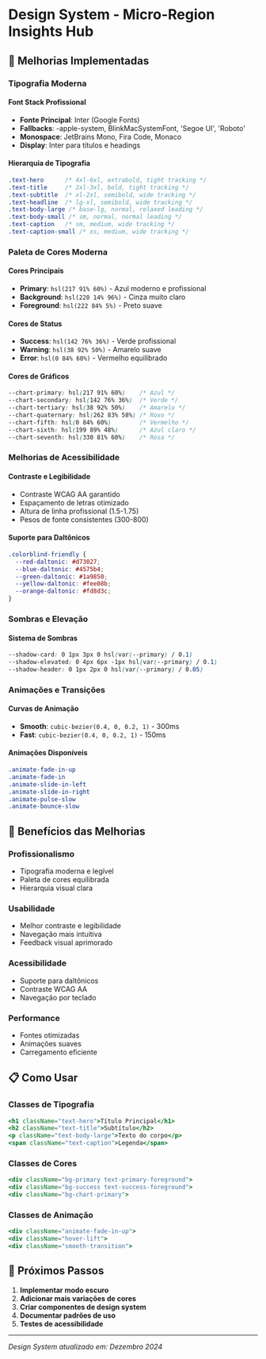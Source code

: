 # Design System - Micro-Region Insights Hub

## 🎨 Melhorias Implementadas

### **Tipografia Moderna**

#### **Font Stack Profissional**
- **Fonte Principal**: Inter (Google Fonts)
- **Fallbacks**: -apple-system, BlinkMacSystemFont, 'Segoe UI', 'Roboto'
- **Monospace**: JetBrains Mono, Fira Code, Monaco
- **Display**: Inter para títulos e headings

#### **Hierarquia de Tipografia**
```css
.text-hero      /* 4xl-6xl, extrabold, tight tracking */
.text-title     /* 2xl-3xl, bold, tight tracking */
.text-subtitle  /* xl-2xl, semibold, wide tracking */
.text-headline  /* lg-xl, semibold, wide tracking */
.text-body-large /* base-lg, normal, relaxed leading */
.text-body-small /* sm, normal, normal leading */
.text-caption   /* sm, medium, wide tracking */
.text-caption-small /* xs, medium, wide tracking */
```

### **Paleta de Cores Moderna**

#### **Cores Principais**
- **Primary**: `hsl(217 91% 60%)` - Azul moderno e profissional
- **Background**: `hsl(220 14% 96%)` - Cinza muito claro
- **Foreground**: `hsl(222 84% 5%)` - Preto suave

#### **Cores de Status**
- **Success**: `hsl(142 76% 36%)` - Verde profissional
- **Warning**: `hsl(38 92% 50%)` - Amarelo suave
- **Error**: `hsl(0 84% 60%)` - Vermelho equilibrado

#### **Cores de Gráficos**
```css
--chart-primary: hsl(217 91% 60%)    /* Azul */
--chart-secondary: hsl(142 76% 36%)  /* Verde */
--chart-tertiary: hsl(38 92% 50%)    /* Amarelo */
--chart-quaternary: hsl(262 83% 58%) /* Roxo */
--chart-fifth: hsl(0 84% 60%)        /* Vermelho */
--chart-sixth: hsl(199 89% 48%)      /* Azul claro */
--chart-seventh: hsl(330 81% 60%)    /* Rosa */
```

### **Melhorias de Acessibilidade**

#### **Contraste e Legibilidade**
- Contraste WCAG AA garantido
- Espaçamento de letras otimizado
- Altura de linha profissional (1.5-1.75)
- Pesos de fonte consistentes (300-800)

#### **Suporte para Daltônicos**
```css
.colorblind-friendly {
  --red-daltonic: #d73027;
  --blue-daltonic: #4575b4;
  --green-daltonic: #1a9850;
  --yellow-daltonic: #fee08b;
  --orange-daltonic: #fd8d3c;
}
```

### **Sombras e Elevação**

#### **Sistema de Sombras**
```css
--shadow-card: 0 1px 3px 0 hsl(var(--primary) / 0.1)
--shadow-elevated: 0 4px 6px -1px hsl(var(--primary) / 0.1)
--shadow-header: 0 1px 2px 0 hsl(var(--primary) / 0.05)
```

### **Animações e Transições**

#### **Curvas de Animação**
- **Smooth**: `cubic-bezier(0.4, 0, 0.2, 1)` - 300ms
- **Fast**: `cubic-bezier(0.4, 0, 0.2, 1)` - 150ms

#### **Animações Disponíveis**
```css
.animate-fade-in-up
.animate-fade-in
.animate-slide-in-left
.animate-slide-in-right
.animate-pulse-slow
.animate-bounce-slow
```

## 🚀 Benefícios das Melhorias

### **Profissionalismo**
- Tipografia moderna e legível
- Paleta de cores equilibrada
- Hierarquia visual clara

### **Usabilidade**
- Melhor contraste e legibilidade
- Navegação mais intuitiva
- Feedback visual aprimorado

### **Acessibilidade**
- Suporte para daltônicos
- Contraste WCAG AA
- Navegação por teclado

### **Performance**
- Fontes otimizadas
- Animações suaves
- Carregamento eficiente

## 📋 Como Usar

### **Classes de Tipografia**
```jsx
<h1 className="text-hero">Título Principal</h1>
<h2 className="text-title">Subtítulo</h2>
<p className="text-body-large">Texto do corpo</p>
<span className="text-caption">Legenda</span>
```

### **Classes de Cores**
```jsx
<div className="bg-primary text-primary-foreground">
<div className="bg-success text-success-foreground">
<div className="bg-chart-primary">
```

### **Classes de Animação**
```jsx
<div className="animate-fade-in-up">
<div className="hover-lift">
<div className="smooth-transition">
```

## 🎯 Próximos Passos

1. **Implementar modo escuro**
2. **Adicionar mais variações de cores**
3. **Criar componentes de design system**
4. **Documentar padrões de uso**
5. **Testes de acessibilidade**

---

*Design System atualizado em: Dezembro 2024* 